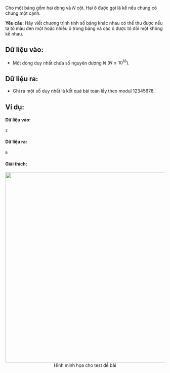 <!--
**<center>NGUỒN: VOI Training Camp 3H  (Ngày 03/11/2016 Am)</center>**
-->
Cho một bảng gồm hai dòng và $N$ cột. Hai ô được gọi là kề nếu chúng có chung một cạnh.

**Yêu cầu**: Hãy viết chương trình tính số bảng khác nhau có thế thu được nếu ta tô màu đen một hoặc nhiều ô trong bảng và các ô được tô đôi một không kề nhau.

## Dữ liệu vào:
- Một dòng duy nhất chứa số nguyên dương $N$ $(N≤10^{18})$.

## Dữ liệu ra:
- Ghi ra một số duy nhất là kết quả bài toán lấy theo modul $12345678$.

## Ví dụ:
#### Dữ liệu vào:
```
2
```

#### Dữ liệu ra:
```
6
```

#### Giải thích:
<center><img src = "/images/problems/1103/table.svg" width=600px></center>
<center>Hình minh họa cho test đề bài</center>